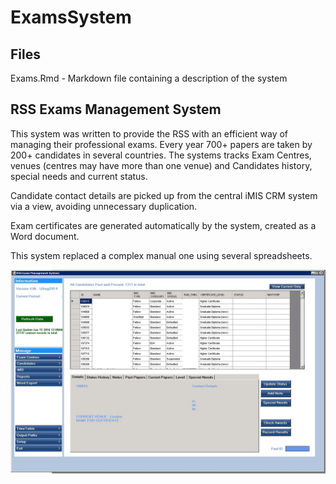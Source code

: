 ﻿# ExamsSystem

## Files
Exams.Rmd - Markdown file containing a description of the system

## RSS Exams Management System 
This system was written to provide the RSS with an efficient way of managing 
their professional exams. Every year 700+ papers are taken by 200+ candidates
in several countries. The systems tracks Exam Centres, venues (centres may have 
more than one venue) and Candidates history, special needs and current status. 

Candidate contact details are picked up from the central iMIS CRM system via a 
view, avoiding unnecessary duplication.

Exam certificates are generated automatically by the system, created as a Word
document.

This system replaced a complex manual one using several spreadsheets.

![alt text](https://github.com/suzannefox/ExamsSystem/raw/master/Exams-FrontScreen.jpg "Main Menu")

